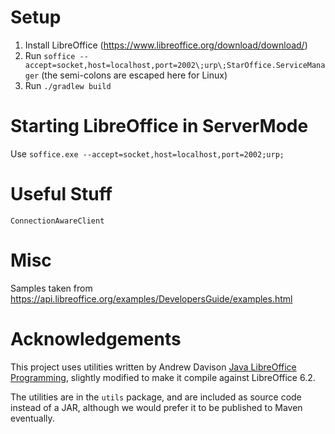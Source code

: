 # Setup

1. Install LibreOffice (https://www.libreoffice.org/download/download/)
2. Run `soffice --accept=socket,host=localhost,port=2002\;urp\;StarOffice.ServiceManager` (the semi-colons are escaped
   here for Linux)
3. Run `./gradlew build`

# Starting LibreOffice in ServerMode

Use `soffice.exe --accept=socket,host=localhost,port=2002;urp;`

# Useful Stuff

`ConnectionAwareClient`


# Misc

Samples taken from https://api.libreoffice.org/examples/DevelopersGuide/examples.html

# Acknowledgements

This project uses utilities written by Andrew Davison
[Java LibreOffice Programming](http://fivedots.coe.psu.ac.th/~ad/jlop/), slightly modified to make it compile against
LibreOffice 6.2.

The utilities are in the `utils` package, and are included as source code instead of a JAR, although we would prefer it
to be published to Maven eventually.
